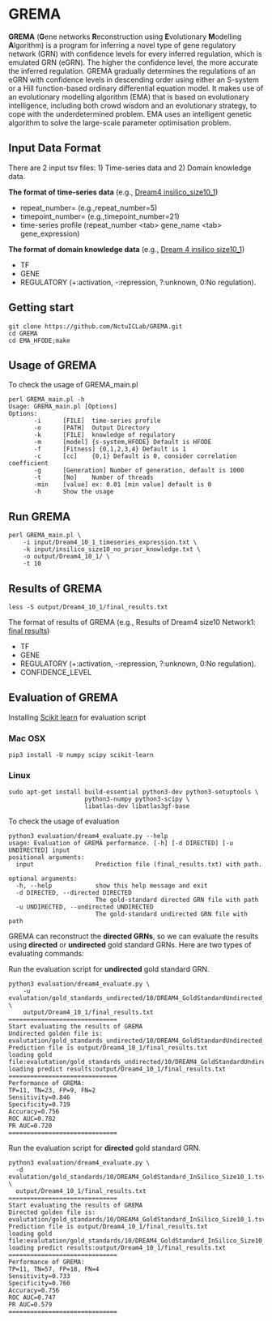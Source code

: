 # GREMA

**GREMA** (**G**ene networks **R**econstruction using **E**volutionary **M**odelling **A**lgorithm) is a program for inferring  a novel type of gene regulatory network (GRN) with confidence levels for every inferred regulation, which is emulated GRN (eGRN). The higher the confidence level, the more accurate the inferred regulation. GREMA gradually determines the regulations of an eGRN with confidence levels in descending order using either an S-system or a Hill function-based ordinary differential equation model. It makes use of an evolutionary modelling algorithm (EMA) that is based on evolutionary intelligence, including both crowd wisdom and an evolutionary strategy, to cope with the underdetermined problem. EMA uses an intelligent genetic algorithm to solve the large-scale parameter optimisation problem.

## Input Data Format

There are 2 input tsv files: 1) Time-series data and 2) Domain knowledge data.

**The format of time-series data** (e.g., [Dream4 insilico_size10_1](input/Dream4_10_1_timeseries_expression.txt))

- repeat_number= (e.g.,repeat_number=5)
- timepoint_number= (e.g.,timepoint_number=21)
- time-series profile (repeat_number \<tab\> gene_name \<tab\> gene_expression)

**The format of domain knowledge data** (e.g., [Dream 4 insilico size10_1](input/insilico_size10_1_know_knowledge.txt))

- TF
- GENE
- REGULATORY (+:activation, -:repression, ?:unknown, 0:No regulation).

## Getting start

 ```shell
 git clone https://github.com/NctuICLab/GREMA.git
 cd GREMA
 cd EMA_HFODE;make
 ```

## Usage of GREMA

To check the usage of GREMA_main.pl

 ```shell
 perl GREMA_main.pl -h
 Usage: GREMA_main.pl [Options]
 Options:
        -i      [FILE]  time-series profile
        -o      [PATH]  Output Directory
        -k      [FILE]  knowledge of regulatory
        -m      [model] {s-system,HFODE} Default is HFODE
        -f      [Fitness] {0,1,2,3,4} Default is 1
        -c      [cc]    {0,1} Default is 0, consider correlation coefficient
        -g      [Generation] Number of generation, default is 1000
        -t      [No]    Number of threads
        -min    [value] ex: 0.01 [min value] default is 0
        -h      Show the usage
 ```

## Run GREMA

```shell
perl GREMA_main.pl \
    -i input/Dream4_10_1_timeseries_expression.txt \
    -k input/insilico_size10_no_prior_knowledge.txt \
    -o output/Dream4_10_1/ \
    -t 10
```

## Results of GREMA

```shell
less -S output/Dream4_10_1/final_results.txt
```

The format of results of GREMA (e.g., Results of Dream4 size10 Network1: [final results](output/Dream4_10_1/final_results.txt))

- TF
- GENE
- REGULATORY (+:activation, -:repression, ?:unknown, 0:No regulation).
- CONFIDENCE_LEVEL

## Evaluation of GREMA

Installing [Scikit learn](https://scikit-learn.org/0.16/install.html) for evaluation script

### Mac OSX

```shell
pip3 install -U numpy scipy scikit-learn
```

### Linux

```shell
sudo apt-get install build-essential python3-dev python3-setuptools \
                     python3-numpy python3-scipy \
                     libatlas-dev libatlas3gf-base
```

To check the usage of evaluation

```shell
python3 evaluation/dream4_evaluate.py --help
usage: Evaluation of GREMA performance. [-h] [-d DIRECTED] [-u UNDIRECTED] input
positional arguments:
  input                 Prediction file (final_results.txt) with path.

optional arguments:
  -h, --help            show this help message and exit
  -d DIRECTED, --directed DIRECTED
                        The gold-standard directed GRN file with path
  -u UNDIRECTED, --undirected UNDIRECTED
                        The gold-standard undirected GRN file with path
```

GREMA can reconstruct the **directed GRNs**, so we can evaluate the results using **directed** or **undirected** gold standard GRNs. Here are two types of evaluating commands:

Run the evaluation script for **undirected** gold standard GRN.

```shell
python3 evaluation/dream4_evaluate.py \
    -u evalutation/gold_standards_undirected/10/DREAM4_GoldStandardUndirected_InSilico_Size10_1.tsv \
    output/Dream4_10_1/final_results.txt
==============================
Start evaluating the results of GREMA
Undirected golden file is: evalutation/gold_standards_undirected/10/DREAM4_GoldStandardUndirected_InSilico_Size10_1.tsv
Prediction file is output/Dream4_10_1/final_results.txt
loading gold file:evalutation/gold_standards_undirected/10/DREAM4_GoldStandardUndirected_InSilico_Size10_1.tsv
loading predict results:output/Dream4_10_1/final_results.txt
==============================
Performance of GREMA:
TP=11, TN=23, FP=9, FN=2
Sensitivity=0.846
Specificity=0.719
Accuracy=0.756
ROC AUC=0.782
PR AUC=0.720
==============================

```

Run the evaluation script for **directed** gold standard GRN.

```shell
python3 evaluation/dream4_evaluate.py \
  -d evalutation/gold_standards/10/DREAM4_GoldStandard_InSilico_Size10_1.tsv \
  output/Dream4_10_1/final_results.txt
==============================
Start evaluating the results of GREMA
Directed golden file is: evalutation/gold_standards/10/DREAM4_GoldStandard_InSilico_Size10_1.tsv
Prediction file is output/Dream4_10_1/final_results.txt
loading gold file:evalutation/gold_standards/10/DREAM4_GoldStandard_InSilico_Size10_1.tsv
loading predict results:output/Dream4_10_1/final_results.txt
==============================
Performance of GREMA:
TP=11, TN=57, FP=18, FN=4
Sensitivity=0.733
Specificity=0.760
Accuracy=0.756
ROC AUC=0.747
PR AUC=0.579
==============================
```
